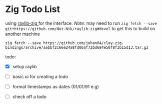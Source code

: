 # Zig Todo List

using [ raylib-zig ](https://github.com/Not-Nik/raylib-zig) for the interface.
*Note:* may need to run `zig fetch --save git+https://github.com/Not-Nik/raylib-zig#devel` to get this to build on another machine

`zig fetch --save https://github.com/johan0A/clay-zig-bindings/archive/aabbf2c66e24a8fd06af72bd684e50f8f3b15d13.tar.gz`

todo:
- [x] setup raylib
- [ ] basic ui for creating a todo
- [ ] format timestamps as dates (01/01/91 e.g)
- [ ] check off a todo

